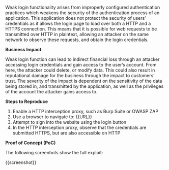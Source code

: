 Weak login functionality arises from improperly configured authentication practices which weakens the security of the authentication process of an application. This application does not protect the security of users’ credentials as it allows the login page to load over both a HTTP and a HTTPS connection. This means that it is possible for web requests to be transmitted over HTTP in plaintext, allowing an attacker on the same network to observe these requests, and obtain the login credentials.

**Business Impact**

Weak login function can lead to indirect financial loss through an attacker accessing login credentials and gain access to the user’s account. From here, the attacker could delete, or modify data. This could also result in reputational damage for the business through the impact to customers’ trust. The severity of the impact is dependent on the sensitivity of the data being stored in, and transmitted by the application, as well as the privileges of the account the attacker gains access to.

**Steps to Reproduce**

1. Enable a HTTP interception proxy, such as Burp Suite or OWASP ZAP
1. Use a browser to navigate to: {{URL}}
1. Attempt to sign into the website using the login button
1. In the HTTP interception proxy, observe that the credentials are submitted HTTPS, but are also accessible on HTTP

**Proof of Concept (PoC)**

The following screenhots show the full exploit:

{{screenshot}}
